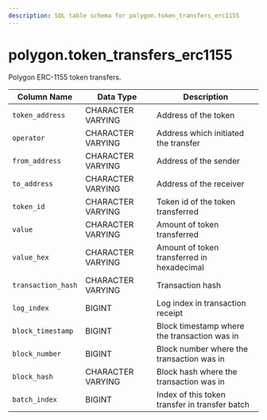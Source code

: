 ```yaml
---
description: SQL table schema for polygon.token_transfers_erc1155
---
```


# polygon.token\_transfers\_erc1155

Polygon ERC-1155 token transfers.

| Column Name        | Data Type         | Description                                    |
| ------------------ | ----------------- | ---------------------------------------------- |
| `token_address`    | CHARACTER VARYING | Address of the token                           |
| `operator`         | CHARACTER VARYING | Address which initiated the transfer           |
| `from_address`     | CHARACTER VARYING | Address of the sender                          |
| `to_address`       | CHARACTER VARYING | Address of the receiver                        |
| `token_id`         | CHARACTER VARYING | Token id of the token transferred              |
| `value`            | CHARACTER VARYING | Amount of token transferred                    |
| `value_hex`        | CHARACTER VARYING | Amount of token transferred in hexadecimal     |
| `transaction_hash` | CHARACTER VARYING | Transaction hash                               |
| `log_index`        | BIGINT            | Log index in transaction receipt               |
| `block_timestamp`  | BIGINT            | Block timestamp where the transaction was in   |
| `block_number`     | BIGINT            | Block number where the transaction was in      |
| `block_hash`       | CHARACTER VARYING | Block hash where the transaction was in        |
| `batch_index`      | BIGINT            | Index of this token transfer in transfer batch |
